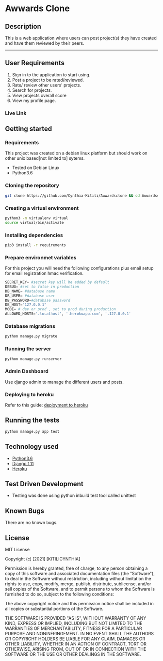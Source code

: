 # Awwards Clone

## Description
This is a web application where users can post project(s) they have created and have them reviewed by their peers.

------------------------------------------------------------------------

## User Requirements

1. Sign in to the application to start using.
2. Post a project to be rated/reviewed.
3. Rate/ review other users' projects.
4. Search for projects.
5. View projects overall score
6. View my profile page.

### Live Link ###

## Getting started

### Requirements
This project was created on a debian linux platform but should work on other unix based[not limited to] sytems.
* Tested on Debian Linux
* Python3.6

### Cloning the repository
```bash
git clone https://github.com/Cynthia-Kitili/Awwardsclone && cd Awwardsclone
```

### Creating a virtual environment

```bash
python3 -m virtualenv virtual
source virtual/bin/activate
```
### Installing dependencies
```bash
pip3 install -r requirements
```

### Prepare environmet variables
For this project you will need the following configurations plus email setup for email registration hmac verification.
```python
SECRET_KEY= #secret key will be added by default
DEBUG= #set to false in production
DB_NAME= #database name
DB_USER= #database user
DB_PASSWORD=#database password
DB_HOST="127.0.0.1"
MODE= # dev or prod , set to prod during production
ALLOWED_HOSTS='.localhost', '.herokuapp.com', '.127.0.0.1'
```

### Database migrations

```bash
python manage.py migrate
```

### Running the server
```bash
python manage.py runserver
```

### Admin Dashboard
Use django admin to manage the different users and posts.

### Deploying to heroku
Refer to this guide: [deployment to heroku](https://github.com/Benard18/Deployment_to_heroku_django)

## Running the tests
```bash
python manage.py app test
```

## Technology used

* [Python3.6](https://www.python.org/)
* [Django 1.11](https://www.djangoproject.com/)
* [Heroku](https://heroku.com)

## Test Driven Development
* Testing was done using python inbuild test tool called unittest


## Known Bugs
There are no known bugs.

## License
MIT License

Copyright (c) [2021] [KITILICYNTHIA]

Permission is hereby granted, free of charge, to any person obtaining a copy
of this software and associated documentation files (the "Software"), to deal
in the Software without restriction, including without limitation the rights
to use, copy, modify, merge, publish, distribute, sublicense, and/or sell
copies of the Software, and to permit persons to whom the Software is
furnished to do so, subject to the following conditions:

The above copyright notice and this permission notice shall be included in all
copies or substantial portions of the Software.

THE SOFTWARE IS PROVIDED "AS IS", WITHOUT WARRANTY OF ANY KIND, EXPRESS OR
IMPLIED, INCLUDING BUT NOT LIMITED TO THE WARRANTIES OF MERCHANTABILITY,
FITNESS FOR A PARTICULAR PURPOSE AND NONINFRINGEMENT. IN NO EVENT SHALL THE
AUTHORS OR COPYRIGHT HOLDERS BE LIABLE FOR ANY CLAIM, DAMAGES OR OTHER
LIABILITY, WHETHER IN AN ACTION OF CONTRACT, TORT OR OTHERWISE, ARISING FROM,
OUT OF OR IN CONNECTION WITH THE SOFTWARE OR THE USE OR OTHER DEALINGS IN THE
SOFTWARE.

